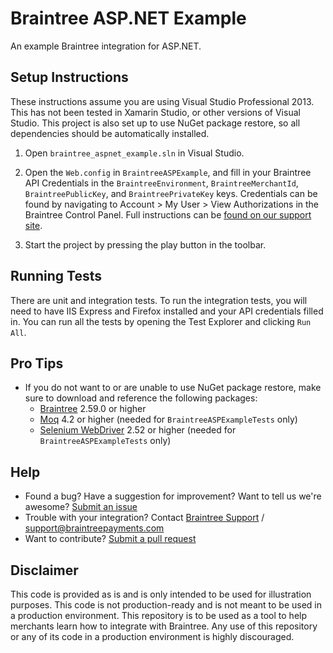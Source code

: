 ﻿# Braintree ASP.NET Example
An example Braintree integration for ASP.NET.

## Setup Instructions
These instructions assume you are using Visual Studio Professional 2013. This has not been tested in Xamarin Studio, or other versions of Visual Studio. This project is also set up
to use NuGet package restore, so all dependencies should be automatically installed.

1. Open `braintree_aspnet_example.sln` in Visual Studio.

2. Open the `Web.config` in `BraintreeASPExample`, and fill in your Braintree API Credentials in the `BraintreeEnvironment`, `BraintreeMerchantId`, `BraintreePublicKey`, and `BraintreePrivateKey` keys.
   Credentials can be found by navigating to Account > My User > View Authorizations in the Braintree Control Panel. Full instructions can be [found on our support site](https://articles.braintreepayments.com/control-panel/important-gateway-credentials#api-credentials).

3. Start the project by pressing the play button in the toolbar.

## Running Tests

There are unit and integration tests. To run the integration tests, you will need to have IIS Express and Firefox installed and your API credentials filled in. You can run all the tests by opening the Test Explorer and clicking `Run All`.

## Pro Tips

 * If you do not want to or are unable to use NuGet package restore, make sure to download and reference the following packages:
   * [Braintree](https://developers.braintreepayments.com/start/hello-server/dotnet#install-and-configure) 2.59.0 or higher
   * [Moq](https://github.com/Moq/moq4) 4.2 or higher (needed for `BraintreeASPExampleTests` only)
   * [Selenium WebDriver](https://www.seleniumhq.org/download) 2.52 or higher (needed for `BraintreeASPExampleTests` only)

## Help

 * Found a bug? Have a suggestion for improvement? Want to tell us we're awesome? [Submit an issue](https://github.com/braintree/braintree_rails_example/issues)
 * Trouble with your integration? Contact [Braintree Support](https://support.braintreepayments.com/) / support@braintreepayments.com
 * Want to contribute? [Submit a pull request](https://help.github.com/articles/creating-a-pull-request)

## Disclaimer

This code is provided as is and is only intended to be used for illustration purposes. This code is not production-ready and is not meant to be used in a production environment. This repository is to be used as a tool to help merchants learn how to integrate with Braintree. Any use of this repository or any of its code in a production environment is highly discouraged.

